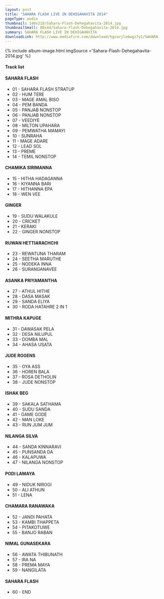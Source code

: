 ```yaml
---
layout: post
title: "SAHARA FLASH LIVE IN DEHIGAHAVITA 2014"
pageType: audio
thumbnail: 140x210/Sahara-Flash-Dehegahavita-2014.jpg
thumbnailSmall: 80x44/Sahara-Flash-Dehegahavita-2014.jpg
summary: SAHARA FLASH LIVE IN DEHIGAHAVITA
downloadLink: http://www.mediafire.com/download/hgzarjle6wgz7y1/SAHARA_FLASH_LIVE_IN_DEHIGAHAVITA_2014.rar
---
```


<div class="ab-player" data-boourl="https://audioboom.com/publishing/playlist/v3?autoplay=false&boo_content_type=playlist&data_for_content_type=1274418&image_option=small&link_color=%2358d1eb&player_theme=light&show_title=true&src=https%3A%2F%2Fapi.audioboom.com%2Fplaylists%2F1274418-sahara-flash-live-in-dehigahavita-2014" data-boowidth="100%" data-maxheight="285" data-iframestyle="background-color:transparent; display:block; min-width:300px; max-width:700px;" style="background-color:transparent;"></div><script type="text/javascript">(function() { var po = document.createElement("script"); po.type = "text/javascript"; po.async = true; po.src = "https://d15mj6e6qmt1na.cloudfront.net/cdn/embed.js"; var s = document.getElementsByTagName("script")[0]; s.parentNode.insertBefore(po, s); })();</script>

{% include album-image.html imgSource ='Sahara-Flash-Dehegahavita-2014.jpg' %}

#### Track list 

#### SAHARA FLASH

- 01 - SAHARA FLASH STRATUP 
- 02 - HUM TERE 
- 03 - MAGE AMAL BISO  
- 04 - PEM BANDA   
- 05 - PANJAB NONSTOP  
- 06 - PANJAB NONSTOP  
- 07 - VEEDIYE 
- 08 - MILTON UPAHARA
- 09 - PEMWATHA MAMAYI
- 10 - SUNRAHA  
- 11 - MAGE ADARE 
- 12 - LEAD SOL
- 13 - PREME 
- 14 - TEMIL NONSTOP  

#### CHAMIKA SIRIMANNA

- 15 - HITHA HADAGANNA 
- 16 - KIYANNA BARI  
- 17 - HITHANNA EPA  
- 18 - WEN VEE  

#### GINGER

- 19 - SUDU WALAKULE  
- 20 - CRICKET
- 21 - KERAKI 
- 22 - GINGER NONSTOP  

#### RUWAN HETTIARACHCHI

- 23 - REWATUNA THARAM 
- 24 - SEETHA MARUTHE  
- 25 - NODEKA INNA  
- 26 - SURANGANAVEE 

#### ASANKA PRIYAMANTHA

- 27 - ATHUL HITHE  
- 28 - DASA MASAK  
- 29 - SANDA ELIYA  
- 30 - RODA HATAHRE 2 IN 1 

#### MITHRA KAPUGE

- 31 - DAWASAK PELA 
- 32 - DESA NILUPUL  
- 33 - DOMBA MAL 
- 34 - AHASA USATA 

#### JUDE ROGENS

- 35 - OYA ASS 
- 36 - HOREN BALA 
- 37 - ROSA DETHOLIN 
- 38 - JUDE NONSTOP 

#### ISHAK BEG

- 39 - SAKALA SATHAMA 
- 40 - SUDU SANDA  
- 41 - GAME GODE  
- 42 - MAN LOKE  
- 43 - RUN JUM JUM  

#### NILANGA SILVA

- 44 - SANDA KINNARAVI  
- 45 - PUNSANDA DA 
- 46 - KALAPUWA  
- 47 - NILANGA NONSTOP

#### PODI LAMAYA

- 49 - NIDUK NIROGI 
- 50 - ALI ATHUN  
- 51 - LENA 

#### CHAMARA RANAWAKA

- 52 - JANDI PAHATA  
- 53 - KAMBI THAPPETA 
- 54 - PITAKOTUWE  
- 55 - BANJO RABAN  

#### NIMAL GUNASEKARA

- 56 - AWATA THIBUNATH 
- 57 - IRA NA 
- 58 - PREMA MAYA 
- 59 - NANGILATA 

#### SAHARA FLASH

- 60 - END 

